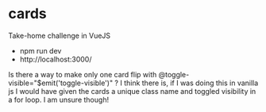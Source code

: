 # cards
 Take-home challenge in VueJS
- npm run dev
- http://localhost:3000/


Is there a way to make only one card flip with @toggle-visible="$emit('toggle-visible')" ? 
I think there is, if I was doing this in vanilla js I would have given the cards a unique class name and toggled visibility in a for loop. I am unsure though!

